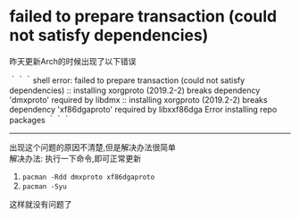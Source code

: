 # failed to prepare transaction (could not satisfy dependencies)

昨天更新Arch的时候出现了以下错误

｀｀｀shell
error: failed to prepare transaction (could not satisfy dependencies)
:: installing xorgproto (2019.2-2) breaks dependency 'dmxproto' required by libdmx
:: installing xorgproto (2019.2-2) breaks dependency 'xf86dgaproto' required by libxxf86dga
Error installing repo packages
｀｀｀

---
出现这个问题的原因不清楚,但是解决办法很简单  
解决办法: 执行一下命令,即可正常更新

1. `pacman -Rdd dmxproto xf86dgaproto`
2. `pacman -Syu`

这样就没有问题了
